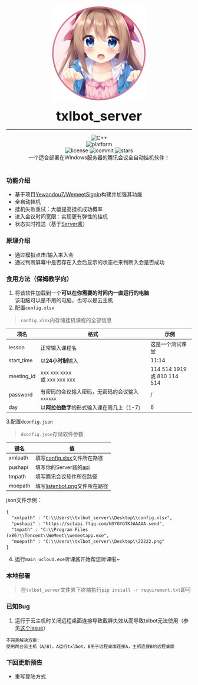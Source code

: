 <div style="text-align: center;">
<img height="256" src=https://raw.githubusercontent.com/pk5ls20/txlbot_server/master/txmbotlogo.png 
width="256" title="txlbot_server_logo" alt="为什么你看不到我啊qwq"/>
<br></br>
<div style="font-size: 36px"><b>txlbot_server</b></div><hr>
<div>
    <img alt="C++" src="https://img.shields.io/badge/python-3.9 Pass-%2300599C?logo=python">
</div>
<div>
    <img alt="platform" src="https://img.shields.io/badge/platform-Windows-blueviolet">
</div>
<div>
    <img alt="license" src="https://img.shields.io/github/license/pk5ls20/txlbot_server">
    <img alt="commit" src="https://img.shields.io/github/commit-activity/m/pk5ls20/txlbot_server?color=%23ff69b4">
    <img alt="stars" src="https://img.shields.io/github/stars/pk5ls20/txlbot_server?style=social">
</div>
一个适合部署在Windows服务器的腾讯会议全自动挂机软件！
<br></br>
</div>

### 功能介绍
- 基于项目[Yewandou7/WemeetSignIn](https://github.com/Yewandou7/WemeetSignIn)构建并加强其功能
- 全自动挂机
- 挂机失败重试：大幅提高挂机成功概率
- 进入会议时间宽限：实现更有弹性的挂机
- 状态实时推送（基于[Server酱](https://sct.ftqq.com/sendkey)）
### 原理介绍
- 通过模拟点击/输入来入会
- 通过判断屏幕中是否存在入会后显示的状态栏来判断入会是否成功
### 食用方法（保姆教学向）
1. 将该软件加载到一个**可以在你需要的时间内一直运行的电脑**</br>该电脑可以是不用的电脑，也可以是云主机
2. 配置`config.xlsx`
> `config.xlsx`内存储挂机课程的全部信息

| 项名         | 格式                             | 示例                               |
|------------|--------------------------------|----------------------------------|
| lesson     | 正常输入课程名                        | 这是一个测试课堂                         |
| start_time | 以**24小时制**输入                   | 11:14                            |
| meeting_id | xxx xxx xxxx</br>或 xxx xxx xxx | 114 514 1919 </br> 或 810 114 514 |
| password   | 有密码的会议输入密码，无密码的会议输入`xxxxxx`    | /                                |
| day        | 以**阿拉伯数字**的形式输入课在周几上（1-7）      | 6                                |
3.配置`dconfig.json`
> `dconfig.json`存储软件参数

| 键名      | 值                                                                                           |
|---------|---------------------------------------------------------------------------------------------|
| xmlpath | 填写[config.xlsx](https://github.com/pk5ls20/txlbot_server/blob/master/config.xlsx)文件所在路径                                                                     |
| pushapi | 填写你的Server酱的[api](https://sct.ftqq.com/sendkey)                                             |
| tmpath  | 填写腾讯会议软件所在路径                                                                                |
| moepath | 填写[listenbot.png](https://github.com/pk5ls20/txlbot_server/blob/master/listenbot.png)文件所在路径 |

json文件示例：
```angular2html
{
  "xmlpath" : "C:\\Users\\txlbot_server\\Desktop\\config.xlsx",
  "pushapi" : "https://sctapi.ftqq.com/NSYGYGTKJAAAAA.send",
  "tmpath" : "C:\\Program Files (x86)\\Tencent\\WeMeet\\wemeetapp.exe",
  "moepath" : "C:\\Users\\txlbot_server\\Desktop\\22222.png"
}
```
4. 运行`main_ucloud.exe`听课酱开始帮您听课啦~
### 本地部署
>在`txlbot_server`文件夹下终端执行`pip install -r requirement.txt`即可
### 已知Bug
1. 运行于云主机时关闭远程桌面连接导致截屏失效从而导致txlbot无法使用（参见[这个issue](https://github.com/python-pillow/Pillow/issues/2631)）</br>
```angular2html
不完美解决方案:
使用两台云主机（A/B)，A运行txlbot，B用于远程桌面连接A，主机连接B的远程桌面
```
### 下回更新预告
- 重写登陆方式